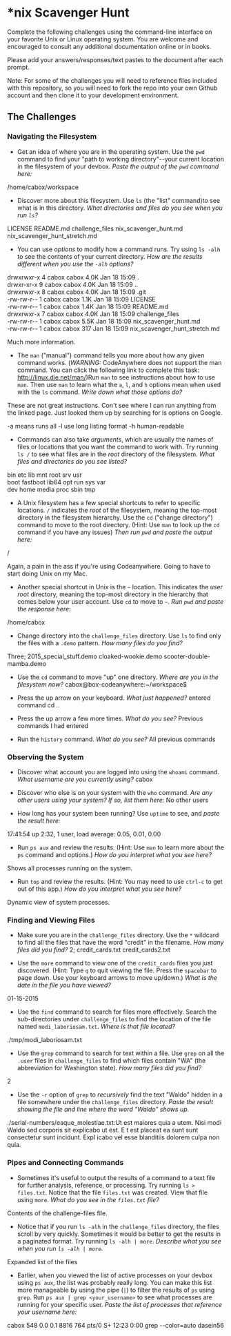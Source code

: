 # *nix Scavenger Hunt

Complete the following challenges using the command-line interface on your favorite
Unix or Linux operating system. You are welcome and encouraged to consult any
additional documentation online or in books.

Please add your answers/responses/text pastes to the document after each prompt.

Note: For some of the challenges you will need to reference files included with
this repository, so you will need to fork the repo into your own Github account
and then clone it to your development environment.

## The Challenges

### Navigating the Filesystem

* Get an idea of where you are in the operating system. Use the `pwd` command to find your "path to working directory"--your current location in the filesystem of your devbox. *Paste the output of the `pwd` command here:*

/home/cabox/workspace

* Discover more about this filesystem. Use `ls` (the "list" command)to see what is in this directory. *What directories and files do you see when you run `ls`?*

LICENSE  README.md  challenge_files  nix_scavenger_hunt.md  nix_scavenger_hunt_stretch.md 

* You can use *options* to modify how a command runs. Try using `ls -alh` to see the contents of your current directory. *How are the results different when you use the `-alh` options?*

drwxrwxr-x 4 cabox cabox 4.0K Jan 18 15:09 .                                                                          
drwxr-xr-x 9 cabox cabox 4.0K Jan 18 15:09 ..                                                                         
drwxrwxr-x 8 cabox cabox 4.0K Jan 18 15:09 .git                                                                       
-rw-rw-r-- 1 cabox cabox 1.1K Jan 18 15:09 LICENSE                                                                    
-rw-rw-r-- 1 cabox cabox 1.4K Jan 18 15:09 README.md                                                                  
drwxrwxr-x 7 cabox cabox 4.0K Jan 18 15:09 challenge_files                                                            
-rw-rw-r-- 1 cabox cabox 5.5K Jan 18 15:09 nix_scavenger_hunt.md                                                      
-rw-rw-r-- 1 cabox cabox  317 Jan 18 15:09 nix_scavenger_hunt_stretch.md                                              

Much more information.

* The `man` ("manual") command tells you more about how any given command works. (*WARNING:* CodeAnywhere does not support the man command. You can click the following link to complete this task: http://linux.die.net/man/)Run `man` to see instructions about how to use `man`. Then use `man` to learn what the `a`, `l`, and `h` options mean when used with the `ls` command. *Write down what those options do?*

These are not great instructions. Con't see where I can run anything from the linked page. Just looked them up by searching for ls options on Google.

-a means runs all
-l use long listing format
-h human-readable

* Commands can also take *arguments*, which are usually the names of files or locations that you want the command to work with. Try running `ls /` to see what files are in the *root* directory of the filesystem. *What files and directories do you see listed?*

bin   etc       lib    mnt   root  srv  usr                  
boot  fastboot  lib64  opt   run   sys  var                  
dev   home      media  proc  sbin  tmp          

* A Unix filesystem has a few special shortcuts to refer to specific locations. `/` indicates the *root* of the filesystem, meaning the top-most directory in the filesystem hierarchy. Use the `cd` ("change directory") command to move to the root directory. (Hint: Use `man` to look up the `cd` command if you have any issues) *Then run `pwd` and paste the output here:*

/

Again, a pain in the ass if you're using Codeanywhere. Going to have to start doing Unix on my Mac.
 
* Another special shortcut in Unix is the `~` location. This indicates the *user root* directory, meaning the top-most directory in the hierarchy that comes below your user account. Use `cd` to move to `~`. *Run `pwd` and paste the response here:*

/home/cabox 

* Change directory into the `challenge_files` directory. Use `ls` to find only the files with a `.demo` pattern. *How many files do you find?*

Three; 2015_special_stuff.demo  cloaked-wookie.demo  scooter-double-mamba.demo 


* Use the `cd` command to move "up" one directory. *Where are you in the filesystem now?*
cabox@box-codeanywhere:~/workspace$                                                                  

* Press the up arrow on your keyboard. *What just happened?*
entered command cd ..

* Press the up arrow a few more times. *What do you see?*
Previous commands I had entered

* Run the `history` command. *What do you see?*
All previous commands

### Observing the System

* Discover what account you are logged into using the `whoami` command. *What username are you currently using?*
cabox

* Discover who else is on your system with the `who` command. *Are any other users using your system? If so, list them here:*
No other users

* How long has your system been running? Use `uptime` to see, and *paste the result here:*

 17:41:54 up  2:32,  1 user,  load average: 0.05, 0.01, 0.00                                         

* Run `ps aux` and review the results. (Hint: Use `man` to learn more about the `ps` command and options.) *How do you interpret what you see here?*

Shows all processes running on the system.


* Run `top` and review the results. (Hint: You may need to use `ctrl-c` to get out of this app.) *How do you interpret what you see here?* 

Dynamic view of system processes.

### Finding and Viewing Files

* Make sure you are in the `challenge_files` directory. Use the `*` wildcard to find all the files that have the word "credit" in the filename. *How many files did you find?*
2; credit_cards.txt  credit_cards2.txt

* Use the `more` command to view one of the `credit_cards` files you just discovered. (Hint: Type `q` to quit viewing the file. Press the `spacebar` to page down. Use your keyboard arrows to move up/down.) *What is the date in the file you have viewed?*

01-15-2015


* Use the `find` command to search for files more effectively. Search the sub-directories under `challenge_files` to find the location of the file named `modi_laboriosam.txt`. *Where is that file located?*

./tmp/modi_laboriosam.txt 

* Use the `grep` command to search for text within a file. Use `grep` on all the `.user` files in `challenge_files` to find which files contain "WA" (the abbreviation for Washington state). *How many files did you find?*

2

* Use the `-r` option of `grep` to *recursively* find the text "Waldo" hidden in a file somewhere under the `challenge_files` directory. *Paste the result showing the file and line where the word "Waldo" shows up.*

./serial-numbers/eaque_molestiae.txt:Ut est maiores quia a
utem. Nisi modi Waldo sed corporis sit explicabo ut est. E
t est placeat ea sunt sunt consectetur sunt incidunt. Expl
icabo vel esse blanditiis dolorem culpa non quia.   

### Pipes and Connecting Commands

* Sometimes it's useful to output the results of a command to a text file for further analysis, reference, or processing. Try running `ls > files.txt`. Notice that the file `files.txt` was created. View that file using `more`. *What do you see in the `files.txt` file?* 

Contents of the challenge-files file.


* Notice that if you run `ls -alh` in the `challenge_files` directory, the files scroll by very quickly. Sometimes it would be better to get the results in a paginated format. Try running `ls -alh | more`. 
*Describe what you see when you run `ls -alh | more`.*

Expanded list of the files

* Earlier, when you viewed the list of active processes on your devbox using `ps aux`, the list was probably really long. You can make this list more manageable by using the pipe (`|`) to filter the results of `ps` using `grep`. Run `ps aux | grep <your_username>` to see what processes are running for your specific user. *Paste the list of processes that reference your username here:*

cabox      548  0.0  0.1   8816   764 pts/0    S+   12:23   0:00 grep --color=auto dasein56                           

